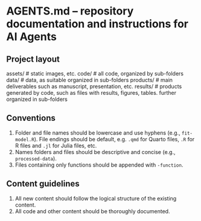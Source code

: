 # AGENTS.md  – repository documentation and instructions for AI Agents

## Project layout
assets/     # static images, etc.
code/       # all code, organized by sub-folders
data/       # data, as suitable organized in sub-folders
products/   # main deliverables such as manuscript, presentation, etc.
results/    # products generated by code, such as files with results, figures, tables. further organized in sub-folders 


## Conventions
1. Folder and file names should be lowercase and use hyphens (e.g., `fit-model.R`). File endings should be default, e.g. `.qmd` for Quarto files, `.R` for R files and `.jl` for Julia files, etc.
2. Names folders and files should be descriptive and concise (e.g., `processed-data`).
4. Files containing only functions should be appended with `-function`.


## Content guidelines
1. All new content should follow the logical structure of the existing content.
2. All code and other content should be thoroughly documented.





